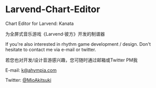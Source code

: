 # Larvend-Chart-Editor
Chart Editor for Larvend: Kanata

为全屏式音乐游戏《Larvend·彼方》开发的制谱器

If you're also interested in rhythm game development / design. Don't hesitate to contact me via e-mail or twitter.

若您也对开发/设计音游感兴趣，您可随时通过邮箱或Twitter PM我

E-mail: <a href="mailto:k@ahympia.com"> k@ahympia.com </a>

Twitter: <a href="https://twitter.com/MioAkitsuki" target="_blank"> @MioAkitsuki </a>
